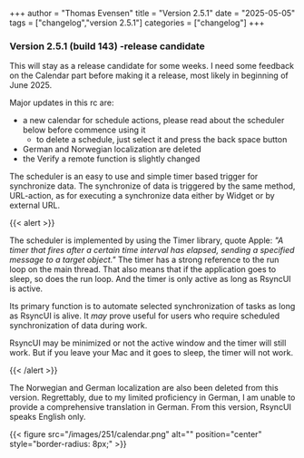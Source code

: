 +++
author = "Thomas Evensen"
title = "Version 2.5.1"
date = "2025-05-05"
tags = ["changelog","version 2.5.1"]
categories = ["changelog"]
+++

### Version 2.5.1 (build 143) -release candidate

This will stay as a release candidate for some weeks. I need some feedback on the Calendar part before making it a release, most likely in beginning of June 2025.

Major updates in this rc are:

- a new calendar for schedule actions, please read about the scheduler below before commence using it
    - to delete a schedule, just select it and press the back space button
- German and Norwegian localization are deleted
- the Verify a remote function is slightly changed

The scheduler is an easy to use and simple timer based trigger for synchronize data. The synchronize of data is triggered by the same method, URL-action, as for executing a synchronize data either by Widget or by external URL.

{{< alert >}}

The scheduler is implemented by using the Timer library, quote Apple: *"A timer that fires after a certain time interval has elapsed, sending a specified message to a target object."*  The timer has a strong reference to the run loop on the main thread. That also means that if the application goes to sleep, so does the run loop. And the timer is only active as long as RsyncUI is active. 

Its primary function is to automate selected synchronization of tasks as long as RsyncUI is alive. It *may* prove useful for users who require scheduled  synchronization of data during work. 

RsyncUI may be minimized or not the active window and the timer will still work. But if you leave your Mac and it goes to sleep, the timer will not work.

{{< /alert >}}

The Norwegian and German localization are also been deleted from this version. Regrettably, due to my limited proficiency in German, I am unable to provide a comprehensive translation in German. From this version, RsyncUI speaks English only. 

{{< figure src="/images/251/calendar.png" alt="" position="center" style="border-radius: 8px;" >}}
